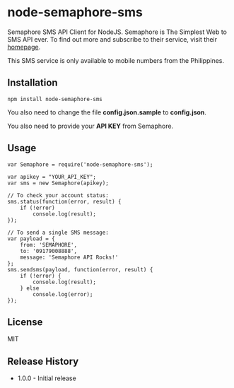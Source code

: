 # node-semaphore-sms

Semaphore SMS API Client for NodeJS. Semaphore is The Simplest Web to SMS API ever. To find out more and subscribe to their service, visit their [homepage](http://semaphore.co/).

This SMS service is only available to mobile numbers from the Philippines.

## Installation

	npm install node-semaphore-sms

You also need to change the file **config.json.sample** to **config.json**.

You also need to provide your **API KEY** from Semaphore.

## Usage

	var Semaphore = require('node-semaphore-sms');

    var apikey = "YOUR_API_KEY";
	var sms = new Semaphore(apikey);

	// To check your account status:
    sms.status(function(error, result) {
    	if (!error)
    		console.log(result);
    });

    // To send a single SMS message:
    var payload = {
    	from: 'SEMAPHORE',
    	to: '09179008888',
    	message: 'Semaphore API Rocks!'
    };
    sms.sendsms(payload, function(error, result) {
    	if (!error) {
    		console.log(result);
    	} else
    		console.log(error);
    });    


## License

MIT

## Release History

* 1.0.0 - Initial release
